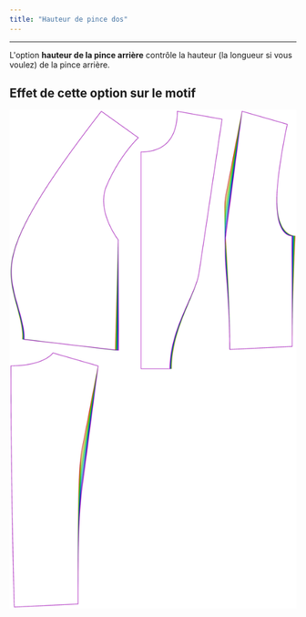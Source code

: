 ```yaml
---
title: "Hauteur de pince dos"
---
```


***

L'option **hauteur de la pince arrière** contrôle la hauteur (la longueur si vous voulez) de la pince arrière.

## Effet de cette option sur le motif

![Cette image montre l'effet de cette option en superposant plusieurs variantes qui ont une valeur différente pour cette option](noble_backdartheight_sample.svg "Effet de cette option sur le motif")
